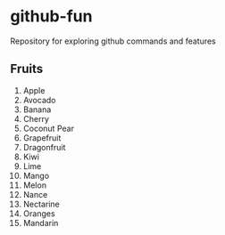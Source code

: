 # github-fun

Repository for exploring github commands and features

## Fruits

1. Apple
1. Avocado
1. Banana
1. Cherry
1. Coconut Pear
1. Grapefruit
1. Dragonfruit
1. Kiwi
1. Lime
1. Mango
1. Melon
1. Nance
1. Nectarine
1. Oranges
1. Mandarin
